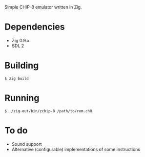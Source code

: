 Simple CHIP-8 emulator written in Zig.

# Dependencies

* Zig 0.9.x
* SDL 2

# Building

```
$ zig build
```

# Running

```
$ ./zig-out/bin/zchip-8 /path/to/rom.ch8
```

# To do

* Sound support
* Alternative (configurable) implementations of some instructions

